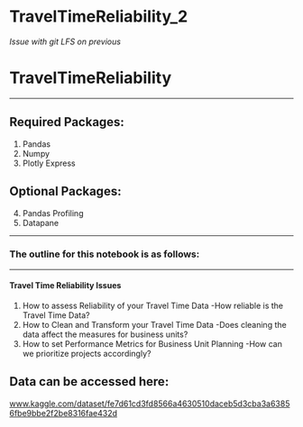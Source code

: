 # TravelTimeReliability_2
<i>Issue with git LFS on previous</i>

# TravelTimeReliability

---

## Required Packages:
1. Pandas
2. Numpy
3. Plotly Express

## Optional Packages:
4. Pandas Profiling
5. Datapane



---

### The outline for this notebook is as follows:
 ---
#### Travel Time Reliability Issues
   1. How to assess Reliability of your Travel Time Data
    -How reliable is the Travel Time Data?
   2. How to Clean and Transform your Travel Time Data
    -Does cleaning the data affect the measures for business units?
  3. How to set Performance Metrics for Business Unit Planning
    -How can we prioritize projects accordingly?
   

## Data can be accessed here:
www.kaggle.com/dataset/fe7d61cd3fd8566a4630510daceb5d3cba3a63856fbe9bbe2f2be8316fae432d
